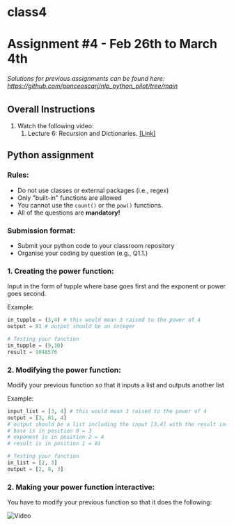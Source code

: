 # class4

# Assignment #4 - Feb 26th to March 4th

###### *Solutions for previous assignments can be found here: https://github.com/ponceoscarj/nlp_python_pilot/tree/main*


## Overall Instructions
1. Watch the following video:
    1. Lecture 6: Recursion and Dictionaries. [[Link]](https://ocw.mit.edu/courses/6-0001-introduction-to-computer-science-and-programming-in-python-fall-2016/resources/lecture-6-recursion-and-dictionaries/)


## Python assignment

### Rules:
- Do not use classes or external packages (i.e., regex)
- Only "built-in" functions are allowed
- You cannot use the `count()` or the `pow()` functions.
- All of the questions are **mandatory!**

### Submission format:
- Submit your python code to your classroom repository
- Organise your coding by question (e.g., Q1.1.)

### 1. Creating the power function: 
Input in the form of tupple where base goes first and the exponent or power goes second.


Example:
```python
in_tupple = (3,4) # this would mean 3 raised to the power of 4 
output = 81 # output should be an integer

# Testing your function
in_tupple = (9,10)
result = 1048576
```

### 2. Modifying the power function:  
Modify your previous function so that it inputs a list and outputs another list

Example:
```python
input_list = [3, 4] # this would mean 3 raised to the power of 4 
output = [3, 81, 4] 
# output should be a list including the input [3,4] with the result in-between -> [3, 81, 4].
# base is in position 0 = 3
# exponent is in position 2 = 4
# result is in position 1 = 81

# Testing your function
in_list = [2, 3]
output = [2, 8, 3]
```

### 2. Making your power function interactive:  
You have to modify your previous function so that it does the following:

![Video](https://github.com/NLP-python-pilot/class4/assets/64445959/0bb362da-619c-4509-a685-e85e7c5ecc92)



